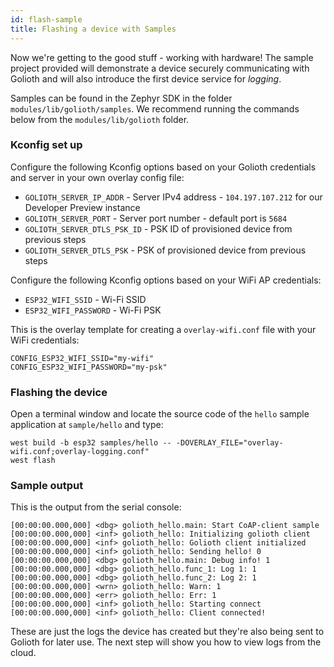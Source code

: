 ```yaml
---
id: flash-sample
title: Flashing a device with Samples
---
```


Now we're getting to the good stuff - working with hardware! The sample project provided will demonstrate a device securely communicating with Golioth and will also introduce the first device service for _logging_.

Samples can be found in the Zephyr SDK in the folder `modules/lib/golioth/samples`. We recommend running the commands below from the `modules/lib/golioth` folder.

### Kconfig set up

Configure the following Kconfig options based on your Golioth credentials and server in your own overlay config file:

- `GOLIOTH_SERVER_IP_ADDR` - Server IPv4 address - `104.197.107.212` for our Developer Preview instance
- `GOLIOTH_SERVER_PORT` - Server port number - default port is `5684`
- `GOLIOTH_SERVER_DTLS_PSK_ID` - PSK ID of provisioned device from previous steps
- `GOLIOTH_SERVER_DTLS_PSK` - PSK of provisioned device from previous steps

Configure the following Kconfig options based on your WiFi AP
credentials:

- `ESP32_WIFI_SSID` - Wi-Fi SSID
- `ESP32_WIFI_PASSWORD` - Wi-Fi PSK

This is the overlay template for creating a `overlay-wifi.conf` file with your WiFi credentials:

```{.console}
CONFIG_ESP32_WIFI_SSID="my-wifi"
CONFIG_ESP32_WIFI_PASSWORD="my-psk"
```

### Flashing the device

Open a terminal window and locate the source code of
the `hello` sample application at `sample/hello` and type:

```{.console}
west build -b esp32 samples/hello -- -DOVERLAY_FILE="overlay-wifi.conf;overlay-logging.conf"
west flash
```

### Sample output

This is the output from the serial console:

```
[00:00:00.000,000] <dbg> golioth_hello.main: Start CoAP-client sample
[00:00:00.000,000] <inf> golioth_hello: Initializing golioth client
[00:00:00.000,000] <inf> golioth_hello: Golioth client initialized
[00:00:00.000,000] <inf> golioth_hello: Sending hello! 0
[00:00:00.000,000] <dbg> golioth_hello.main: Debug info! 1
[00:00:00.000,000] <dbg> golioth_hello.func_1: Log 1: 1
[00:00:00.000,000] <dbg> golioth_hello.func_2: Log 2: 1
[00:00:00.000,000] <wrn> golioth_hello: Warn: 1
[00:00:00.000,000] <err> golioth_hello: Err: 1
[00:00:00.000,000] <inf> golioth_hello: Starting connect
[00:00:00.000,000] <inf> golioth_hello: Client connected!
```

These are just the logs the device has created but they're also being sent to Golioth for later use. The next step will show you how to view logs from the cloud.
